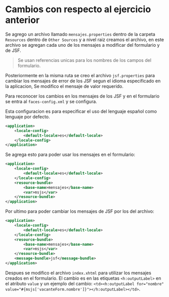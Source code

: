 # Cambios con respecto al ejercicio anterior

Se agrego un archivo llamado `mensajes.properties` dentro de la carpeta `Resources` dentro de `Other Sources`
y a nivel raiz creamos el archivo, en este archivo se agregan cada uno de los mensajes a modificar del
formulario y de JSF.

> Se usan referencias unicas para los nombres de los campos del formulario.

Posteriormente en la misma ruta se creo el archivo `jsf.properties` para cambiar los mensajes de error de
los JSF segun el idioma especificado en la aplicacion, Se modifico el mensaje de valor requerido.

Para reconocer los cambios en los mensajes de los JSF y en el formulario se entra al `faces-config.xml`
y se configura.

Esta configuracion es para especificar el uso del lenguaje español como lenguaje por defecto.

```xml
<application>
    <locale-config>
        <default-locale>es</default-locale>
    </locale-config>
</application>
```

Se agrega esto para poder usar los mensajes en el formulario:

```xml
<application>
    <locale-config>
        <default-locale>es</default-locale>
    </locale-config>
    <resource-bundle>
        <base-name>mensajes</base-name>
        <var>msjs</var>
    </resource-bundle>
</application>
```

Por ultimo para poder cambiar los mensajes de JSF por los del archivo:

```xml
<application>
    <locale-config>
        <default-locale>es</default-locale>
    </locale-config>
    <resource-bundle>
        <base-name>mensajes</base-name>
        <var>msjs</var>
    </resource-bundle>
    <message-bundle>jsf</message-bundle>
</application>
```

Despues se modifico el archivo `index.xhtml` para utilizar los mensajes creados en el formulario. El cambio
es en las etiquetas `<h:outputLabel>` en el atributo `value` y un ejemplo del cambio:
`<td><h:outputLabel for="nombre" value="#{msjs['vacanteForm.nombre']}"></h:outputLabel></td>`.

